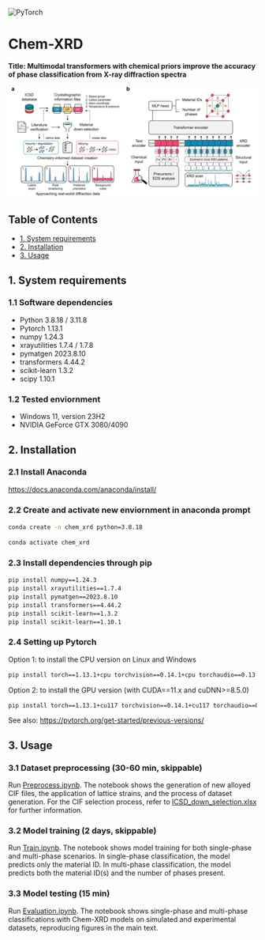 ![PyTorch](https://img.shields.io/badge/PyTorch-%23EE4C2C.svg?style=for-the-badge&logo=PyTorch&logoColor=white)

# Chem-XRD

**Title: Multimodal transformers with chemical priors improve the accuracy of phase classification from X-ray diffraction spectra**

![alt text](https://github.com/PV-Lab/chem-xrd/blob/main/figure/Schematic.png?raw=true)

## Table of Contents

- [1. System requirements](#1.-system-requirements)
- [2. Installation](#2.-installation)
- [3. Usage](#3.-usage)

## 1. System requirements

### 1.1 Software dependencies
- Python	3.8.18 / 3.11.8
- Pytorch 1.13.1
- numpy	1.24.3
- xrayutilities	1.7.4 / 1.7.8
- pymatgen	2023.8.10
- transformers 4.44.2
- scikit-learn 1.3.2
- scipy 1.10.1

### 1.2 Tested enviornment
- Windows 11, version 23H2
- NVIDIA GeForce GTX 3080/4090

## 2. Installation

### 2.1 Install Anaconda
https://docs.anaconda.com/anaconda/install/

### 2.2 Create and activate new enviornment in anaconda prompt
```bash
conda create -n chem_xrd python=3.8.18
```
```bash
conda activate chem_xrd
```
### 2.3 Install dependencies through pip
```bash
pip install numpy==1.24.3
pip install xrayutilities==1.7.4
pip install pymatgen==2023.8.10
pip install transformers==4.44.2
pip install scikit-learn==1.3.2
pip install scikit-learn==1.10.1
```

### 2.4 Setting up Pytorch
Option 1: to install the CPU version on Linux and Windows
```bash
pip install torch==1.13.1+cpu torchvision==0.14.1+cpu torchaudio==0.13.1 --extra-index-url https://download.pytorch.org/whl/cpu
```
Option 2: to install the GPU version (with CUDA==11.x and cuDNN>=8.5.0)
```bash
pip install torch==1.13.1+cu117 torchvision==0.14.1+cu117 torchaudio==0.13.1 --extra-index-url https://download.pytorch.org/whl/cu117
```
See also: https://pytorch.org/get-started/previous-versions/

## 3. Usage

### 3.1 Dataset preprocessing (30-60 min, skippable)
Run [Preprocess.ipynb](Preprocess.ipynb).
The notebook shows the generation of new alloyed CIF files, the application of lattice strains, and the process of dataset generation.
For the CIF selection process, refer to [ICSD_down_selection.xlsx](ICSD_down_selection.xlsx) for further information.

### 3.2 Model training (2 days, skippable)
Run [Train.ipynb](Train.ipynb).
The notebook shows model training for both single-phase and multi-phase scenarios. In single-phase classification, the model predicts only the material ID. In multi-phase classification, the model predicts both the material ID(s) and the number of phases present.

### 3.3 Model testing (15 min)
Run [Evaluation.ipynb](Evaluation.ipynb).
The notebook shows single-phase and multi-phase classifications with Chem-XRD models on simulated and experimental datasets, reproducing figures in the main text.
